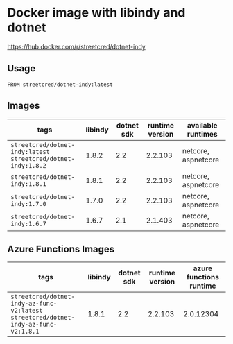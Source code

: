 # Docker image with libindy and dotnet

https://hub.docker.com/r/streetcred/dotnet-indy

## Usage

```lang=dockerfile
FROM streetcred/dotnet-indy:latest
```

## Images

| tags                                                           | libindy | dotnet sdk | runtime version | available runtimes  |
|----------------------------------------------------------------|---------|------------|-----------------|---------------------|
| `streetcred/dotnet-indy:latest`<br />`streetcred/dotnet-indy:1.8.2`| 1.8.2   | 2.2        | 2.2.103         | netcore, aspnetcore |
| `streetcred/dotnet-indy:1.8.1`| 1.8.1   | 2.2        | 2.2.103         | netcore, aspnetcore |
| `streetcred/dotnet-indy:1.7.0`| 1.7.0   | 2.2        | 2.2.103         | netcore, aspnetcore |
| `streetcred/dotnet-indy:1.6.7`                                 | 1.6.7   | 2.1        | 2.1.403         | netcore, aspnetcore |

## Azure Functions Images

| tags                                                           | libindy | dotnet sdk | runtime version | azure functions runtime  |
|----------------------------------------------------------------|---------|------------|-----------------|---------------------|
| `streetcred/dotnet-indy-az-func-v2:latest`<br />`streetcred/dotnet-indy-az-func-v2:1.8.1`| 1.8.1   | 2.2        | 2.2.103         | 2.0.12304 |